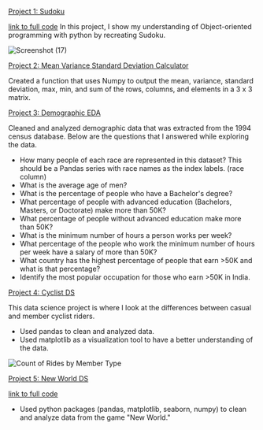 [Project 1: Sudoku](https://github.com/ryansxiong/Sudoku_with_Python)

[link to full code](https://github.com/ryansxiong/Sudoku_with_Python/blob/master/Sudoku%20Proj.py)
In this project, I show my understanding of Object-oriented programming with python by recreating Sudoku.

![Screenshot (17)](https://user-images.githubusercontent.com/91089401/142960172-15499e75-6923-4b70-9074-0bf4e7914a3d.png)

[Project 2: Mean Variance Standard Deviation Calculator](https://github.com/ryansxiong/Mean_Variance_StandardDeviation_Calculator) 

Created a function that uses Numpy to output the mean, variance, standard deviation, max, min, and sum of the rows, columns, and elements in a 3 x 3 matrix.

[Project 3: Demographic EDA](https://github.com/ryansxiong/DS_Demographic_EDA)

Cleaned and analyzed demographic data that was extracted from the 1994 census database. Below are the questions that I answered while exploring the data.
* How many people of each race are represented in this dataset? This should be a Pandas series with race names as the index labels. (race column)
* What is the average age of men?
* What is the percentage of people who have a Bachelor's degree?
* What percentage of people with advanced education (Bachelors, Masters, or Doctorate) make more than 50K?
* What percentage of people without advanced education make more than 50K?
* What is the minimum number of hours a person works per week?
* What percentage of the people who work the minimum number of hours per week have a salary of more than 50K?
* What country has the highest percentage of people that earn >50K and what is that percentage?
* Identify the most popular occupation for those who earn >50K in India.

[Project 4: Cyclist DS](https://github.com/ryansxiong/DS_cyclist_project) 

This data science project is where I look at the differences between casual and member cyclist riders.
* Used pandas to clean and analyzed data.
* Used matplotlib as a visualization tool to have a better understanding of the data. 

![Count of Rides by Member Type](https://user-images.githubusercontent.com/91089401/139720951-6db83f21-6afa-4247-b82b-81a2e1753e1d.png)

[Project 5: New World DS](https://github.com/ryansxiong/DS_New_World_Quests)

[link to full code](https://github.com/ryansxiong/DS_New_World_Quests/blob/main/New_World_Quests_DS_proj.ipynb)
* Used python packages (pandas, matplotlib, seaborn, numpy) to clean and analyze data from the game "New World."

